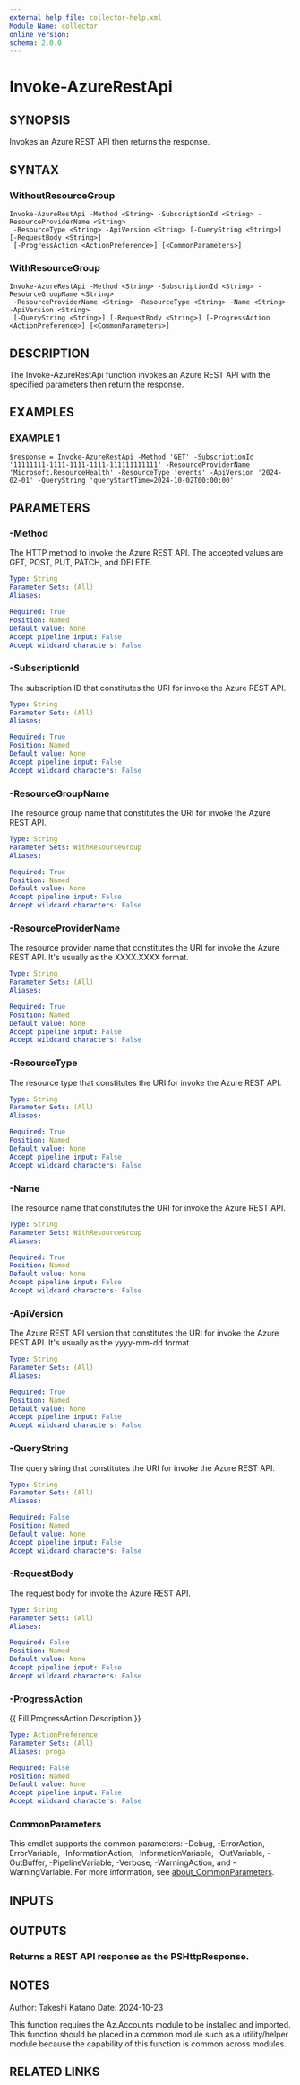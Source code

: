 ```yaml
---
external help file: collector-help.xml
Module Name: collector
online version:
schema: 2.0.0
---
```


# Invoke-AzureRestApi

## SYNOPSIS
Invokes an Azure REST API then returns the response.

## SYNTAX

### WithoutResourceGroup
```
Invoke-AzureRestApi -Method <String> -SubscriptionId <String> -ResourceProviderName <String>
 -ResourceType <String> -ApiVersion <String> [-QueryString <String>] [-RequestBody <String>]
 [-ProgressAction <ActionPreference>] [<CommonParameters>]
```

### WithResourceGroup
```
Invoke-AzureRestApi -Method <String> -SubscriptionId <String> -ResourceGroupName <String>
 -ResourceProviderName <String> -ResourceType <String> -Name <String> -ApiVersion <String>
 [-QueryString <String>] [-RequestBody <String>] [-ProgressAction <ActionPreference>] [<CommonParameters>]
```

## DESCRIPTION
The Invoke-AzureRestApi function invokes an Azure REST API with the specified parameters then return the response.

## EXAMPLES

### EXAMPLE 1
```
$response = Invoke-AzureRestApi -Method 'GET' -SubscriptionId '11111111-1111-1111-1111-111111111111' -ResourceProviderName 'Microsoft.ResourceHealth' -ResourceType 'events' -ApiVersion '2024-02-01' -QueryString 'queryStartTime=2024-10-02T00:00:00'
```

## PARAMETERS

### -Method
The HTTP method to invoke the Azure REST API.
The accepted values are GET, POST, PUT, PATCH, and DELETE.

```yaml
Type: String
Parameter Sets: (All)
Aliases:

Required: True
Position: Named
Default value: None
Accept pipeline input: False
Accept wildcard characters: False
```

### -SubscriptionId
The subscription ID that constitutes the URI for invoke the Azure REST API.

```yaml
Type: String
Parameter Sets: (All)
Aliases:

Required: True
Position: Named
Default value: None
Accept pipeline input: False
Accept wildcard characters: False
```

### -ResourceGroupName
The resource group name that constitutes the URI for invoke the Azure REST API.

```yaml
Type: String
Parameter Sets: WithResourceGroup
Aliases:

Required: True
Position: Named
Default value: None
Accept pipeline input: False
Accept wildcard characters: False
```

### -ResourceProviderName
The resource provider name that constitutes the URI for invoke the Azure REST API.
It's usually as the XXXX.XXXX format.

```yaml
Type: String
Parameter Sets: (All)
Aliases:

Required: True
Position: Named
Default value: None
Accept pipeline input: False
Accept wildcard characters: False
```

### -ResourceType
The resource type that constitutes the URI for invoke the Azure REST API.

```yaml
Type: String
Parameter Sets: (All)
Aliases:

Required: True
Position: Named
Default value: None
Accept pipeline input: False
Accept wildcard characters: False
```

### -Name
The resource name that constitutes the URI for invoke the Azure REST API.

```yaml
Type: String
Parameter Sets: WithResourceGroup
Aliases:

Required: True
Position: Named
Default value: None
Accept pipeline input: False
Accept wildcard characters: False
```

### -ApiVersion
The Azure REST API version that constitutes the URI for invoke the Azure REST API.
It's usually as the yyyy-mm-dd format.

```yaml
Type: String
Parameter Sets: (All)
Aliases:

Required: True
Position: Named
Default value: None
Accept pipeline input: False
Accept wildcard characters: False
```

### -QueryString
The query string that constitutes the URI for invoke the Azure REST API.

```yaml
Type: String
Parameter Sets: (All)
Aliases:

Required: False
Position: Named
Default value: None
Accept pipeline input: False
Accept wildcard characters: False
```

### -RequestBody
The request body for invoke the Azure REST API.

```yaml
Type: String
Parameter Sets: (All)
Aliases:

Required: False
Position: Named
Default value: None
Accept pipeline input: False
Accept wildcard characters: False
```

### -ProgressAction
{{ Fill ProgressAction Description }}

```yaml
Type: ActionPreference
Parameter Sets: (All)
Aliases: proga

Required: False
Position: Named
Default value: None
Accept pipeline input: False
Accept wildcard characters: False
```

### CommonParameters
This cmdlet supports the common parameters: -Debug, -ErrorAction, -ErrorVariable, -InformationAction, -InformationVariable, -OutVariable, -OutBuffer, -PipelineVariable, -Verbose, -WarningAction, and -WarningVariable. For more information, see [about_CommonParameters](http://go.microsoft.com/fwlink/?LinkID=113216).

## INPUTS

## OUTPUTS

### Returns a REST API response as the PSHttpResponse.
## NOTES
Author: Takeshi Katano
Date: 2024-10-23

This function requires the Az.Accounts module to be installed and imported.
This function should be placed in a common module such as a utility/helper module because the capability of this function is common across modules.

## RELATED LINKS
